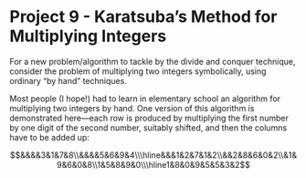 # Project 9 - Karatsuba’s Method for Multiplying Integers  

For a new problem/algorithm to tackle by the divide and conquer technique, consider the problem of multiplying two integers symbolically, using ordinary “by hand” techniques.  

Most people (I hope!) had to learn in elementary school an algorithm for multiplying two integers by hand. One version of this algorithm is demonstrated here—each row is produced by multiplying the first number by one digit of the second number, suitably shifted, and then the columns have to be added up:  

$$&&&&3&1&7&8\\&&&&5&6&9&4\\\hline&&&1&2&7&1&2\\&&2&8&6&0&2\\&1&9&6&0&8\\1&5&8&9&0\\\hline1&8&0&9&5&5&3&2$$
